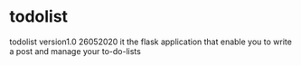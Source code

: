 # todolist
todolist version1.0 26052020
it the flask application that enable you to write a post and manage your to-do-lists
